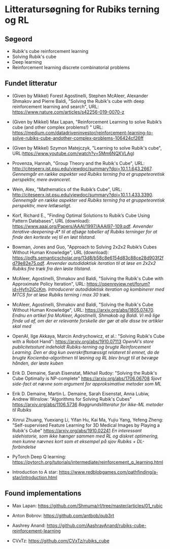 # Litteratursøgning for Rubiks terning og RL 


## Søgeord

* Rubik's cube reinforcement learning
* Solving Rubik's cube
* Deep learning 
* Reinforcement learning discrete combinatorial problems



## Fundet litteratur

* (Given by Mikkel) Forest Agostinelli, Stephen McAleer, Alexander Shmakov and Pierre Baldi, "Solving the Rubik's cube
with deep reinforcement learning and search", URL: https://www.nature.com/articles/s42256-019-0070-z

* (Given by Mikkel) Max Lapan, "Reinforcement Learning to solve Rubik’s cube (and other complex problems!) "
URL: https://medium.com/datadriveninvestor/reinforcement-learning-to-solve-rubiks-cube-andother-complex-problems-106424cf26ff

* (Given by Mikkel) Szymon Matejczyk, "Learning to solve Rubik's cube",
URL:https://www.youtube.com/watch?v=5Mm6NQXVLAg) 

* Provenza, Hannah, "Group Theory and the Rubik's Cube", URL: http://citeseerx.ist.psu.edu/viewdoc/summary?doi=10.1.1.643.2667. *Gennemgår en række aspekter ved Rubiks terning fra et gruppeteoretisk perspektiv, mere avanceret.*

* Wein, Alex, "Mathematics of the Rubik’s Cube", URL: http://citeseerx.ist.psu.edu/viewdoc/summary?doi=10.1.1.433.3390. *Gennemgår en række aspekter ved Rubiks terning fra et gruppeteoretisk perspektiv, mere letlæseligt.*

* Korf, Richard E., "Finding Optimal Solutions to Rubik’s Cube Using Pattern Databases", URL (download): https://www.aaai.org/Papers/AAAI/1997/AAAI97-109.pdf. *Anvender iterative-deepening-A\* til at afsøge tabeller af Rubiks terninger for at finde den korteste vej til en løst tilstand.*

* Bowman, Jones and Guo, "Approach to Solving 2x2x2 Rubik’s Cubes Without Human Knowledge", URL (download): https://pdfs.semanticscholar.org/13d8/b58c8e6154d83c88ce28d903f2fd79e82e75.pdf. *Anvender autodidaktisk iteration til at løse en 2x2x2 Rubiks fire træk fra den løste tilstand.*

* McAleer, Agostinelli, Shmakov and Baldi, "Solving the Rubik's Cube with Approximate Policy Iteration", URL: https://openreview.net/forum?id=Hyfn2jCcKm. *Introducerer autodidaktisk iteration og kombinerer med MTCS for at løse Rubiks terning i max 30 træk.*
  
* McAleer, Agostinelli, Shmakov and Baldi, "Solving the Rubik's Cube Without Human Knowledge", URL: https://arxiv.org/abs/1805.07470. *Endnu en artikel fra McAleer, Agostinelli, Shmakob og Baldi. Vi må lige finde ud af, om der er relevante forskelle der gør at alle disse tre artikler skal med*
 
* OpenAI, Ilge Akkaya, Marcin Andrychowicz, et al.: "Solving Rubik's Cube with a Robot Hand": https://arxiv.org/abs/1910.07113  *OpenAI's store publicitetsstunt indeholdt Rubiks-terning og brugte Reinforcement Learning. Den er dog kun overskriftsmæssigt relateret til emnet, da de brugte Kociemba-algoritmen til løsning og RL blev brugt til at bevæge hånden, der løste kuben*

* Erik D. Demaine, Sarah Eisenstat, Mikhail Rudoy: "Solving the Rubik's Cube Optimally is NP-complete" https://arxiv.org/abs/1706.06708 *Sjovt side-fact at nævne som argument for approksimative metoder som ML*

* Erik D. Demaine, Martin L. Demaine, Sarah Eisenstat, Anna Lubiw, Andrew Winslow: "Algorithms for Solving Rubik's Cubes" https://arxiv.org/abs/1106.5736  *Baggrundslitteratur for ikke-ML metoder til Rubiks*

* Xinrui Zhuang, Yuexiang Li, Yifan Hu, Kai Ma, Yujiu Yang, Yefeng Zheng: "Self-supervised Feature Learning for 3D Medical Images by Playing a Rubik's Cube"  https://arxiv.org/abs/1910.02241 *En interessant sidehistorie, som ikke hænger sammen med RL og diskret optimering, men kunne nævnes kort som et eksempel på sjov Rubiks + DL-forbindelse*

* PyTorch Deep Q learning: https://pytorch.org/tutorials/intermediate/reinforcement_q_learning.html

* Introduction to A star: https://www.redblobgames.com/pathfinding/a-star/introduction.html


## Found implementations

* Max Lapan: https://github.com/Shmuma/rl/tree/master/articles/01_rubic

* Anton Bobrov: https://github.com/antbob/qub3rt

* Aashrey Anand: https://github.com/AashrayAnand/rubiks-cube-reinforcement-learning 

* CVxTz: https://github.com/CVxTz/rubiks_cube